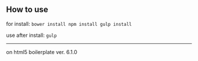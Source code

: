 ﻿## How to use ##

for install:
`
bower install
npm install
gulp install
`

use after install:
`gulp`

___
on html5 boilerplate ver. 6.1.0